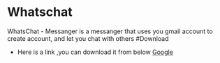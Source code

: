 # Whatschat
WhatsChat - Messanger is a  messanger that uses you gmail account to create account, and let you chat with others
#Download 
* Here is a link ,you can download it from below
[Google](https://www.google.com/)
